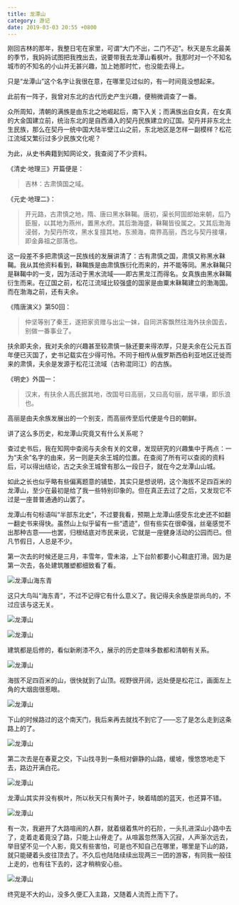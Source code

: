 ```yaml
---
title: 龙潭山
category: 游记
date: 2019-03-03 20:55 +0800
---
```

刚回吉林的那年，我整日宅在家里，可谓“大门不出，二门不迈”。秋天是东北最美的季节，我妈妈试图把我拽出去，说要带我去龙潭山看枫叶。我那时对一个不知名城市的不知名的小山并无甚兴趣，加上她那时忙，也没能去得上。

<!--more-->

只是“龙潭山”这个名字让我很在意，在哪里见过似的，有一时间竟没想起来。

此前有一阵子，我曾对东北的古代历史产生兴趣，便稍微调查了一番。

众所周知，清朝的满族是由东北之地崛起后，南下入关；而满族出自女真，在女真的大金国建立前，统治东北的是自西涌入的契丹民族建立的辽国。契丹并非东北土生民族，那么在契丹一统中国大陆半壁江山之前，东北地区是怎样一副模样？松花江流域又繁衍过多少民族文化呢？

为此，从史书典籍到知网论文，我查阅了不少资料。

《清史·地理三》开篇便是：

> 吉林：古肃慎国之域。

《元史·地理二》：

> 开元路，古肃慎之地，隋、唐曰黑水靺鞨。唐初，渠长阿固郎始来朝，后乃臣服，以其地为燕州，置黑水府。其后渤海盛，靺鞨皆役属之。又其后渤海浸弱，为契丹所攻，黑水复擅其地，东濒海，南界高丽，西北与契丹接壤，即金鼻祖之部落也。

这一段差不多把肃慎这一民族线的发展讲清了：古有肃慎之国，肃慎又称黑水靺鞨。我从其他资料看到，靺鞨族是由肃慎族衍化而来的，并不能等同。黑水靺鞨只是靺鞨中的一支，因为活动于黑水流域——即古黑龙江而得名。女真族由黑水靺鞨衍生而来。在辽国之前，松花江流域比较强盛的国家是由粟末靺鞨建立的渤海国。而在渤海之前，还有夫余。

《隋唐演义》第50回：

> 仲坚等别了秦王，遂把家资赠与出尘一妹，自同洪客飘然往海外扶余国去，别做一番事业了。

扶余即夫余，我对夫余的兴趣甚至较肃慎一脉还要来得浓厚，只是夫余在公元五百年便已灭国了，史书记载实在少得可怜。不同于相传从俄罗斯西伯利亚地区迁徙而来的肃慎，夫余是发源于松花江流域（古称混同江）的古族。

《明史》外国一：

> 汉末，有扶余人高氏据其地，改国号曰高丽，又曰高句丽，居平壤，即乐浪也。

高丽是由夫余族发展出的一个别支，而高丽传至后代便是今日的朝鲜。

讲了这么多历史，和龙潭山究竟又有什么关系呢？

查过史书后，我在知网中查阅与夫余有关的文章，发现研究的兴趣集中于两点：一为“夫余”名字的由来，另一则是夫余王城的位置。在查阅了所有可以查阅的资料后，可以得出结论，古之夫余王城曾有那么一段日子，就在今之龙潭山山城。

如此之长也似乎略有些偏离题意的铺垫，其实只是想说明，这个海拔不足四百米的龙潭山，至少在最初是给了我一些特别印象的。但在真正去过了之后，又发现它不过是一座普普通通的山罢了。

龙潭山有句标语叫“半部东北史”，不过要我看，预期上龙潭山感受东北史还不如翻一翻史书来得快。虽然山上似乎留有一些“遗迹”，但有些实在很牵强，丝毫感觉不出那种古意——也罢，归根结底对市民来说，它就是一座健身活动的公园而已。但凡节假日，人总是不少。

第一次去的时候还是三月，丰雪年，雪未溶，上下台阶都要小心鞋底打滑。因为是第一次去，各处建筑雕塑都细致看了看。

![龙潭山海东青](/img/longtan/1.jpg)

这只大鸟叫“海东青”，不过不记得它有什么意义了。我记得夫余族是崇尚鸟的，不过应该与这无关。

![龙潭山](/img/longtan/2.jpg)

![龙潭山](/img/longtan/3.jpg)

建筑都是后修的，看似新刷漆不久，展示的历史意味多数都和清朝有关系。

![龙潭山](/img/longtan/4.jpg)

海拔不足四百米的山，很快就到了山顶。视野很开阔，远处便是松花江，画面左上角的大烟囱很惹眼。

![龙潭山](/img/longtan/5.jpg)

下山的时候路过的这个南天门，我后来再去就找不到它了——忘了是怎么走到这条路上的了。

![龙潭山](/img/longtan/6.jpg)

第二次去是在春夏之交，下山找寻到一条相对僻静的山路，缓坡，慢悠悠地走下去，路边开满白花。

![龙潭山](/img/longtan/7.jpg)

龙潭山其实并没有枫叶，所以秋天只有黄叶子，映着晴朗的蓝天，也还算不错。

![龙潭山](/img/longtan/8.jpg)

有一次，我避开了大路喧闹的人群，就着缀着焦叶的石阶，一头扎进深山小路中去了，走着走着竟没了路，只能上山脊走了。从喧嚣忽然落入沉寂，人声渐次远去，举目望不见一个人影，竟又有些害怕，可是也不知自己在哪里，哪里是下山的路，就只能硬着头皮往顶去了。不久后也陆陆续续出现两三一团的游客，有同我一般往上走的，也有往下去的，这才稍稍安心些。

![龙潭山](/img/longtan/9.jpg)

终究是不大的山，没多久便汇入主路，又随着人流而上而下了。
